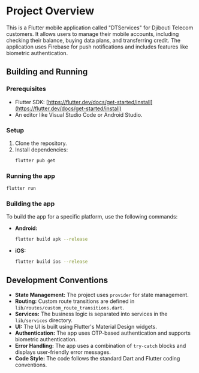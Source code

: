 # Project Overview

This is a Flutter mobile application called "DTServices" for Djibouti Telecom customers. It allows users to manage their mobile accounts, including checking their balance, buying data plans, and transferring credit. The application uses Firebase for push notifications and includes features like biometric authentication.

## Building and Running

### Prerequisites

*   Flutter SDK: [https://flutter.dev/docs/get-started/install](https://flutter.dev/docs/get-started/install)
*   An editor like Visual Studio Code or Android Studio.

### Setup

1.  Clone the repository.
2.  Install dependencies:
    ```bash
    flutter pub get
    ```

### Running the app

```bash
flutter run
```

### Building the app

To build the app for a specific platform, use the following commands:

*   **Android:**
    ```bash
    flutter build apk --release
    ```
*   **iOS:**
    ```bash
    flutter build ios --release
    ```

## Development Conventions

*   **State Management:** The project uses `provider` for state management.
*   **Routing:** Custom route transitions are defined in `lib/routes/custom_route_transitions.dart`.
*   **Services:** The business logic is separated into services in the `lib/services` directory.
*   **UI:** The UI is built using Flutter's Material Design widgets.
*   **Authentication:** The app uses OTP-based authentication and supports biometric authentication.
*   **Error Handling:** The app uses a combination of `try-catch` blocks and displays user-friendly error messages.
*   **Code Style:** The code follows the standard Dart and Flutter coding conventions.
